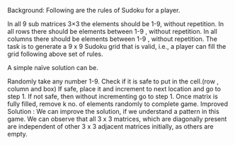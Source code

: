 Background: 
Following are the rules of Sudoku for a player. 

In all 9 sub matrices 3×3 the elements should be 1-9, without repetition.
In all rows there should be elements between 1-9 , without repetition.
In all columns there should be elements between 1-9 , without repetition.
The task is to generate a 9 x 9 Sudoku grid that is valid, i.e., a player can fill the grid following above set of rules.

A simple naïve solution can be. 

Randomly take any number 1-9.
Check if it is safe to put in the cell.(row , column and box)
If safe, place it and increment to next location and go to step 1.
If not safe, then without incrementing go to step 1.
Once matrix is fully filled, remove k no. of elements randomly to complete game.
Improved Solution : We can improve the solution, if we understand a pattern in this game. We can observe that all 3 x 3 matrices, which are diagonally present are independent of other 3 x 3 adjacent matrices initially, as others are empty. 

